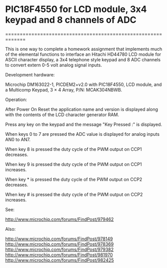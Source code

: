 # PIC18F4550 for LCD module, 3x4 keypad and 8 channels of ADC
=============================================================

This is one way to complete a homework assignment that implements
much of the elemental functions to interface an Hitachi HD44780
LCD module for ASCII character display, a 3x4 telephone style
keypad and 8 ADC channels to convert extern 0-5 volt analog
signal inputs.


Development hardware:

Microchip DM163022-1, PICDEM2+v2.0 with PIC18F4550, LCD module,
and a Multicomp Keypad, 3 × 4 Array, P/N: MCAK304NBWB.


Operation:

After Power On Reset the application name and version is displayed
along with the contents of the LCD character generator RAM.

Press any key on the keypad and the message "Key Pressed :" is displayed.

When keys 0 to 7 are pressed the ADC value is displayed for analog inputs AN0 to AN7.

When key 8 is pressed the duty cycle of the PWM output on CCP1 decreases.

When key 9 is pressed the duty cycle of the PWM output on CCP1 increases.

When key * is pressed the duty cycle of the PWM output on CCP2 decreases.

When key # is pressed the duty cycle of the PWM output on CCP2 increases.


See:

http://www.microchip.com/forums/FindPost/979462

Also:

http://www.microchip.com/forums/FindPost/978149
http://www.microchip.com/forums/FindPost/978369
http://www.microchip.com/forums/FindPost/979382
http://www.microchip.com/forums/FindPost/981970
http://www.microchip.com/forums/FindPost/982425
